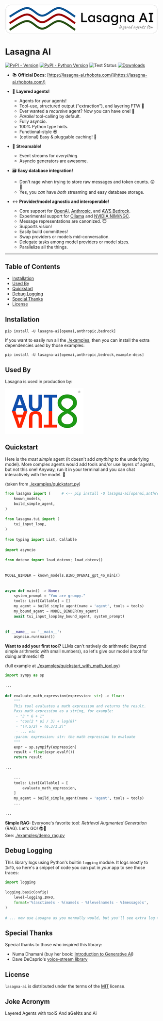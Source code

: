 ![Lasagna AI Logo](https://raw.githubusercontent.com/Rhobota/lasagna-ai/main/logos/lasagna-ai.png)

# Lasagna AI

[![PyPI - Version](https://img.shields.io/pypi/v/lasagna-ai.svg)](https://pypi.org/project/lasagna-ai)
[![PyPI - Python Version](https://img.shields.io/pypi/pyversions/lasagna-ai.svg)](https://pypi.org/project/lasagna-ai)
![Test Status](https://github.com/Rhobota/lasagna-ai/actions/workflows/test.yml/badge.svg?branch=main)
[![Downloads](https://static.pepy.tech/badge/lasagna-ai)](https://pepy.tech/project/lasagna-ai)

- 📚 **Official Docs:** [https://lasagna-ai.rhobota.com/](https://lasagna-ai.rhobota.com/)

- 🥞  **Layered agents!**
  - Agents for your agents!
  - Tool-use, structured output ("extraction"), and layering FTW 💪
  - Ever wanted a _recursive_ agent? Now you can have one! 🤯
  - _Parallel_ tool-calling by default.
  - Fully asyncio.
  - 100% Python type hints.
  - Functional-style 😎
  - (optional) Easy & pluggable caching! 🏦

- 🚣  **Streamable!**
  - Event streams for _everything_.
  - Asyncio generators are awesome.

- 🗃️ **Easy database integration!**
  - Don't rage when trying to store raw messages and token counts. 😡 🤬
  - Yes, you _can_ have _both_ streaming and easy database storage.

- ↔️ **Provider/model agnostic and interoperable!**
  - Core support for [OpenAI](https://platform.openai.com/docs/models), [Anthropic](https://docs.anthropic.com/en/docs/welcome), and [AWS Bedrock](https://docs.aws.amazon.com/bedrock/).
  - Experimental support for [Ollama](https://ollama.com/search) and [NVIDIA NIM/NGC](https://build.nvidia.com/explore/reasoning).
  - Message representations are canonized. 😇
  - Supports vision!
  - Easily build committees!
  - Swap providers or models mid-conversation.
  - Delegate tasks among model providers or model sizes.
  - Parallelize all the things.

-----

## Table of Contents

- [Installation](#installation)
- [Used By](#used-by)
- [Quickstart](#quickstart)
- [Debug Logging](#debug-logging)
- [Special Thanks](#special-thanks)
- [License](#license)

## Installation

```console
pip install -U lasagna-ai[openai,anthropic,bedrock]
```

If you want to easily run all the [./examples](./examples), then you can
install the extra dependencies used by those examples:

```console
pip install -U lasagna-ai[openai,anthropic,bedrock,example-deps]
```

## Used By

Lasagna is used in production by:

[![AutoAuto](https://raw.githubusercontent.com/Rhobota/lasagna-ai/main/logos/autoauto.png)](https://www.autoauto.ai/)

## Quickstart

Here is the _most simple_ agent (it doesn't add *anything* to the underlying model).
More complex agents would add tools and/or use layers of agents, but not this one!
Anyway, run it in your terminal and you can chat interactively with the model. 🤩

(taken from [./examples/quickstart.py](./examples/quickstart.py))

```python
from lasagna import (     # <-- pip install -U lasagna-ai[openai,anthropic,bedrock]
    known_models,
    build_simple_agent,
)

from lasagna.tui import (
    tui_input_loop,
)

from typing import List, Callable

import asyncio

from dotenv import load_dotenv; load_dotenv()


MODEL_BINDER = known_models.BIND_OPENAI_gpt_4o_mini()


async def main() -> None:
    system_prompt = "You are grumpy."
    tools: List[Callable] = []
    my_agent = build_simple_agent(name = 'agent', tools = tools)
    my_bound_agent = MODEL_BINDER(my_agent)
    await tui_input_loop(my_bound_agent, system_prompt)


if __name__ == '__main__':
    asyncio.run(main())
```

**Want to add your first tool?** LLMs can't natively do arithmetic
(beyond simple arithmetic with small numbers), so let's give our
model a tool for doing arithmetic! 😎

(full example at [./examples/quickstart_with_math_tool.py](./examples/quickstart_with_math_tool.py))

```python
import sympy as sp

...

def evaluate_math_expression(expression: str) -> float:
    """
    This tool evaluates a math expression and returns the result.
    Pass math expression as a string, for example:
     - "3 * 6 + 1"
     - "cos(2 * pi / 3) + log(8)"
     - "(4.5/2) + (6.3/1.2)"
     - ... etc
    :param: expression: str: the math expression to evaluate
    """
    expr = sp.sympify(expression)
    result = float(expr.evalf())
    return result

...

    ...
    tools: List[Callable] = [
        evaluate_math_expression,
    ]
    my_agent = build_simple_agent(name = 'agent', tools = tools)
    ...

...
```

**Simple RAG:** Everyone's favorite tool: _Retrieval Augmented Generation_ (RAG). Let's GO! 📚💨  
See: [./examples/demo_rag.py](./examples/demo_rag.py)

## Debug Logging

This library logs using Python's builtin `logging` module. It logs mostly to `INFO`, so here's a snippet of code you can put in _your_ app to see those traces:

```python
import logging

logging.basicConfig(
    level=logging.INFO,
    format='%(asctime)s - %(name)s - %(levelname)s - %(message)s',
)

# ... now use Lasagna as you normally would, but you'll see extra log traces!
```

## Special Thanks

Special thanks to those who inspired this library:
- Numa Dhamani (buy her book: [Introduction to Generative AI](https://a.co/d/03dHnRmX))
- Dave DeCaprio's [voice-stream library](https://github.com/DaveDeCaprio/voice-stream)

## License

`lasagna-ai` is distributed under the terms of the [MIT](https://spdx.org/licenses/MIT.html) license.

## Joke Acronym

Layered Agents with toolS And aGeNts and Ai
